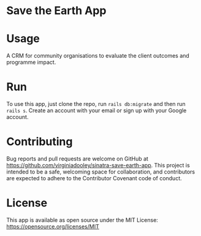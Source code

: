# Save the Earth App

# Usage
A CRM for community organisations to evaluate the client outcomes and programme impact.

# Run
To use this app, just clone the repo, run ```rails db:migrate``` and then run ```rails s```. Create an account with your email or sign up with your Google account. 

# Contributing
Bug reports and pull requests are welcome on GitHub at https://github.com/virginiadooley/sinatra-save-earth-app. This project is intended to be a safe, welcoming space for collaboration, and contributors are expected to adhere to the Contributor Covenant code of conduct.

# License
This app is available as open source under the MIT License: https://opensource.org/licenses/MIT
